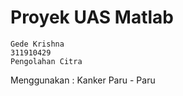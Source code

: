 # Proyek UAS Matlab

```
Gede Krishna
311910429
Pengolahan Citra
```

Menggunakan : Kanker Paru - Paru
